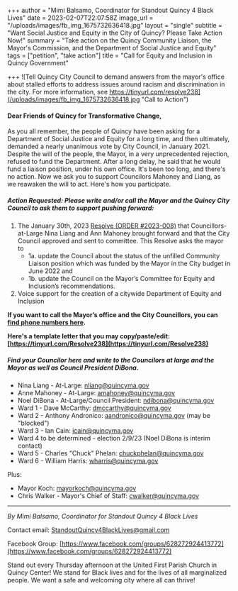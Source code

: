 +++
author = "Mimi Balsamo, Coordinator for Standout Quincy 4 Black Lives"
date = 2023-02-07T22:07:58Z
image_url = "/uploads/images/fb_img_1675732636418.jpg"
layout = "single"
subtitle = "Want Social Justice and Equity in the City of Quincy? Please Take Action Now!"
summary = "Take action on the Quincy Community Liaison, the Mayor's Commission, and the Department of Social Justice and Equity"
tags = ["petition", "take action"]
title = "Call for Equity and Inclusion in Quincy Government"

+++
![Tell Quincy City Council to demand answers from the mayor's office about stalled efforts to address issues around racism and discrimination in the city. For more information, see https://tinyurl.com/resolve238](/uploads/images/fb_img_1675732636418.jpg "Call to Action")

#### Dear Friends of Quincy for Transformative Change,

As you all remember, the people of Quincy have been asking for a Department of Social Justice and Equity for a long time, and then ultimately, demanded a nearly unanimous vote by City Council, in January 2021. Despite the will of the people, the Mayor, in a very unprecedented rejection, refused to fund the Department. After a long delay, he said that he would fund a liaison position, under his own office. It's been too long, and there's no action. Now we ask you to support Councilors Mahoney and Liang, as we reawaken the will to act. Here's how you participate.

##### **Action Requested:** Please write and/or call the Mayor and the Quincy City Council to ask them to support pushing forward:

1. The January 30th, 2023 [Resolve (ORDER #2023-008)](https://drive.google.com/file/d/17O-56M1VT8N1E94O17_0ZJsKC1HU7gpJ/view?usp=sharing) that Councillors-at-Large Nina Liang and Ann Mahoney brought forward and that the City Council approved and sent to committee. This Resolve asks the mayor to
   * 1a. update the Council about the status of the unfilled Community Liaison position which was funded by the Mayor in the City budget in June 2022 and
   * 1b.  update the Council on the Mayor’s Committee for Equity and Inclusion’s recommendations.
2. Voice support for the creation of a citywide Department of Equity and Inclusion

**If you want to call the Mayor’s office and the City Councillors, you can [find phone numbers here](https://www.quincyma.gov/government/elected_officials/index.php).**

**Here's a template letter that you may copy/paste/edit: [https://tinyurl.com/Resolve238](https://tinyurl.com/Resolve238)**


##### Find your Councilor here and write to the Councilors at large and the Mayor as well as Council President DiBona.

* Nina Liang - At-Large: [nliang@quincyma.gov](mailto:nliang@quincyma.gov)
* Anne Mahoney - At-Large: [amahoney@quincyma.gov](mailto:amahoney@quincyma.gov)
* Noel DiBona - At-Large/Council President: [ndibona@quincyma.gov](mailto:ndibona@quincyma.gov)
* Ward 1 - Dave McCarthy: [dmccarthy@quincyma.gov](mailto:dmccarthy@quincyma.gov)
* Ward 2 - Anthony Andronico: [aandronico@quincyma.gov](mailto:aandronico@quincyma.gov) (may be "blocked")
* Ward 3 - Ian Cain: [icain@quincyma.gov](mailto:icain@quincyma.gov)
* Ward 4 to be determined - election 2/9/23 (Noel DiBona is interim contact)
* Ward 5 - Charles "Chuck" Phelan: [chuckphelan@quincyma.gov](mailto:chuckphelan@quincyma.gov)
* Ward 6 - William Harris: [wharris@quincyma.gov](mailto:wharris@quincyma.gov)

Plus:

* Mayor Koch: [mayorkoch@quincyma.gov](mailto:mayorkoch@quincyma.gov)
* Chris Walker - Mayor's Chief of Staff: [cwalker@quincyma.gov](mailto:cwalker@quincyma.gov)

***

_By Mimi Balsamo, Coordinator for Standout Quincy 4 Black Lives_

Contact email: [StandoutQuincy4BlackLives@gmail.com](mailto:StandoutQuincy4BlackLives@gmail.com)

Facebook Group: [https://www.facebook.com/groups/628272924413772](https://www.facebook.com/groups/628272924413772)

Stand out every Thursday afternoon at the United First Parish Church in Quincy Center! We stand for Black lives and for the lives of all marginalized people. We want a safe and welcoming city where all can thrive!